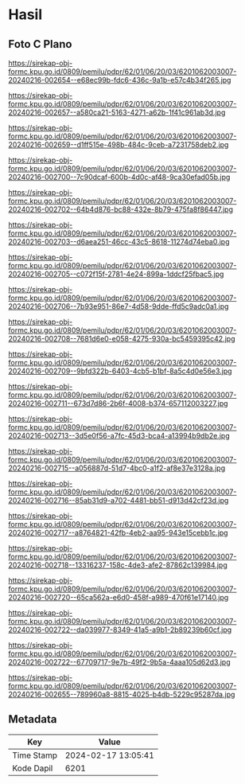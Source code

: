 # Hasil

## Foto C Plano

https://sirekap-obj-formc.kpu.go.id/0809/pemilu/pdpr/62/01/06/20/03/6201062003007-20240216-002654--e68ec99b-fdc6-436c-9a1b-e57c4b34f265.jpg

https://sirekap-obj-formc.kpu.go.id/0809/pemilu/pdpr/62/01/06/20/03/6201062003007-20240216-002657--a580ca21-5163-4271-a62b-1f41c961ab3d.jpg

https://sirekap-obj-formc.kpu.go.id/0809/pemilu/pdpr/62/01/06/20/03/6201062003007-20240216-002659--d1ff515e-498b-484c-9ceb-a7231758deb2.jpg

https://sirekap-obj-formc.kpu.go.id/0809/pemilu/pdpr/62/01/06/20/03/6201062003007-20240216-002700--7c90dcaf-600b-4d0c-af48-9ca30efad05b.jpg

https://sirekap-obj-formc.kpu.go.id/0809/pemilu/pdpr/62/01/06/20/03/6201062003007-20240216-002702--64b4d876-bc88-432e-8b79-475fa8f86447.jpg

https://sirekap-obj-formc.kpu.go.id/0809/pemilu/pdpr/62/01/06/20/03/6201062003007-20240216-002703--d6aea251-46cc-43c5-8618-11274d74eba0.jpg

https://sirekap-obj-formc.kpu.go.id/0809/pemilu/pdpr/62/01/06/20/03/6201062003007-20240216-002705--c072f15f-2781-4e24-899a-1ddcf25fbac5.jpg

https://sirekap-obj-formc.kpu.go.id/0809/pemilu/pdpr/62/01/06/20/03/6201062003007-20240216-002706--7b93e951-86e7-4d58-9dde-ffd5c9adc0a1.jpg

https://sirekap-obj-formc.kpu.go.id/0809/pemilu/pdpr/62/01/06/20/03/6201062003007-20240216-002708--7681d6e0-e058-4275-930a-bc5459395c42.jpg

https://sirekap-obj-formc.kpu.go.id/0809/pemilu/pdpr/62/01/06/20/03/6201062003007-20240216-002709--9bfd322b-6403-4cb5-b1bf-8a5c4d0e56e3.jpg

https://sirekap-obj-formc.kpu.go.id/0809/pemilu/pdpr/62/01/06/20/03/6201062003007-20240216-002711--673d7d86-2b6f-4008-b374-657112003227.jpg

https://sirekap-obj-formc.kpu.go.id/0809/pemilu/pdpr/62/01/06/20/03/6201062003007-20240216-002713--3d5e0f56-a7fc-45d3-bca4-a13994b9db2e.jpg

https://sirekap-obj-formc.kpu.go.id/0809/pemilu/pdpr/62/01/06/20/03/6201062003007-20240216-002715--a056887d-51d7-4bc0-a1f2-af8e37e3128a.jpg

https://sirekap-obj-formc.kpu.go.id/0809/pemilu/pdpr/62/01/06/20/03/6201062003007-20240216-002716--85ab31d9-a702-4481-bb51-d913d42cf23d.jpg

https://sirekap-obj-formc.kpu.go.id/0809/pemilu/pdpr/62/01/06/20/03/6201062003007-20240216-002717--a8764821-42fb-4eb2-aa95-943e15cebb1c.jpg

https://sirekap-obj-formc.kpu.go.id/0809/pemilu/pdpr/62/01/06/20/03/6201062003007-20240216-002718--13316237-158c-4de3-afe2-87862c139984.jpg

https://sirekap-obj-formc.kpu.go.id/0809/pemilu/pdpr/62/01/06/20/03/6201062003007-20240216-002720--65ca562a-e6d0-458f-a989-470f61e17140.jpg

https://sirekap-obj-formc.kpu.go.id/0809/pemilu/pdpr/62/01/06/20/03/6201062003007-20240216-002722--da039977-8349-41a5-a9b1-2b89239b60cf.jpg

https://sirekap-obj-formc.kpu.go.id/0809/pemilu/pdpr/62/01/06/20/03/6201062003007-20240216-002722--67709717-9e7b-49f2-9b5a-4aaa105d62d3.jpg

https://sirekap-obj-formc.kpu.go.id/0809/pemilu/pdpr/62/01/06/20/03/6201062003007-20240216-002655--789960a8-8815-4025-b4db-5229c95287da.jpg


## Metadata

| Key        | Value               |
| ---------- | ------------------- |
| Time Stamp | 2024-02-17 13:05:41 |
| Kode Dapil | 6201                |



